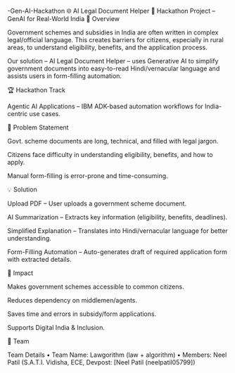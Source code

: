 -Gen-AI-Hackathon
🌐 AI Legal Document Helper 📌 Hackathon Project – GenAI for Real-World India 🚀 Overview

Government schemes and subsidies in India are often written in complex legal/official language. This creates barriers for citizens, especially in rural areas, to understand eligibility, benefits, and the application process.

Our solution – AI Legal Document Helper – uses Generative AI to simplify government documents into easy-to-read Hindi/vernacular language and assists users in form-filling automation.

🏆 Hackathon Track

Agentic AI Applications – IBM ADK-based automation workflows for India-centric use cases.

🛑 Problem Statement

Govt. scheme documents are long, technical, and filled with legal jargon.

Citizens face difficulty in understanding eligibility, benefits, and how to apply.

Manual form-filling is error-prone and time-consuming.

💡 Solution

Upload PDF – User uploads a government scheme document.

AI Summarization – Extracts key information (eligibility, benefits, deadlines).

Simplified Explanation – Translates into Hindi/vernacular language for better understanding.

Form-Filling Automation – Auto-generates draft of required application form with extracted details.

🎯 Impact

Makes government schemes accessible to common citizens.

Reduces dependency on middlemen/agents.

Saves time and errors in subsidy/form applications.

Supports Digital India & Inclusion.

👥 Team

Team Details • Team Name: Lawgorithm (law + algorithm) • Members: Neel Patil (S.A.T.I. Vidisha, ECE, Devpost: [Neel Patil (neelpatil05799])
